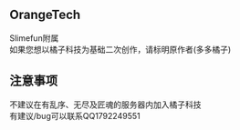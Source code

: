 ## OrangeTech
Slimefun附属<br>
如果您想以橘子科技为基础二次创作，请标明原作者(多多橘子)

## 注意事项
不建议在有乱序、无尽及匠魂的服务器内加入橘子科技<br>
有建议/bug可以联系QQ1792249551

